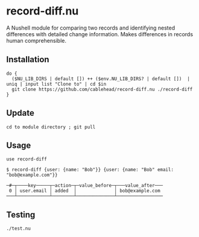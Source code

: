 # record-diff.nu

A Nushell module for comparing two records and identifying nested differences with detailed change information. Makes differences in records human comprehensible.

## Installation

```nushell
do {
  ($NU_LIB_DIRS | default []) ++ ($env.NU_LIB_DIRS? | default [])  | uniq | input list "Clone to" | cd $in
  git clone https://github.com/cablehead/record-diff.nu ./record-diff
}
```

## Update

```nushell
cd to module directory ; git pull
```

## Usage

```nushell
use record-diff

$ record-diff {user: {name: "Bob"}} {user: {name: "Bob" email: "bob@example.com"}}

─#─┬────key─────┬─action─┬─value_before─┬───value_after───
 0 │ user.email │ added  │              │ bob@example.com
───┴────────────┴────────┴──────────────┴─────────────────
```

## Testing

```
./test.nu
```
